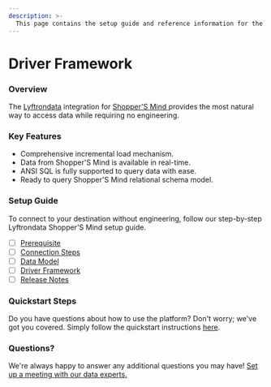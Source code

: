 ```yaml
---
description: >-
  This page contains the setup guide and reference information for the Shopper'S Mind source connector.
---
```


# Driver Framework

### Overview

The [Lyftrondata](https://www.lyftrondata.com/) integration for [Shopper'S Mind](https://www.lyftrondata.com/integration/shopper's-mind/)[ ](https://www.lyftrondata.com/integration/shopper's-mind/)provides the most natural way to access data while requiring no engineering.

### Key Features

* Comprehensive incremental load mechanism.
* Data from Shopper'S Mind is available in real-time.&#x20;
* ANSI SQL is fully supported to query data with ease.
* Ready to query Shopper'S Mind relational schema model.

### Setup Guide

To connect to your destination without engineering, follow our step-by-step Lyftrondata Shopper'S Mind setup guide.

* [ ] [Prerequisite](../../marketing-analytics/shopper's-mind/prerequisite.md)
* [ ] [Connection Steps](../../marketing-analytics/shopper's-mind/connection-steps.md)
* [ ] [Data Model](../../marketing-analytics/shopper's-mind/data-model/)
* [ ] [Driver Framework](../../marketing-analytics/shopper's-mind/driver-framework/)
* [ ] [Release Notes](../../marketing-analytics/shopper's-mind/release-notes.md)

### Quickstart Steps

Do you have questions about how to use the platform? Don't worry; we've got you covered. Simply follow the quickstart instructions [here](../../../quickstart-steps.md).

### Questions? <a href="#questions" id="questions"></a>

We're always happy to answer any additional questions you may have! [Set up a meeting with our data experts.](https://www.lyftrondata.com/book-a-meeting/)


